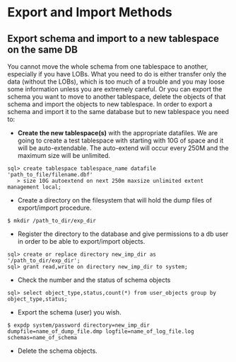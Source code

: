 # Export and Import Methods

## Export schema and import to a new tablespace on the same DB
You cannot move the whole schema from one tablespace to another, especially if you have LOBs. What you need to do is either transfer only the data (without the LOBs), which is too much of a trouble and you may loose some information unless you are extremely careful. Or you can export the schema you want to move to another tablespace, delete the objects of that schema and import the objects to new tablespace. In order to export a schema and import it to the same database but to new tablespace you need to:

* **Create the new tablespace(s)** with the appropriate datafiles. We are going to create a test tablespace with starting with 10G of space and it will be auto-extendable. The auto-extend will occur every 250M and the maximum size will be unlimited.
```
sql> create tablespace tablespace_name datafile 'path_to_file/filename.dbf'
   > size 10G autoextend on next 250m maxsize unlimited extent management local;
```
* Create a directory on the filesystem that will hold the dump files of export/import procedure.
```
$ mkdir /path_to_dir/exp_dir
```
* Register the directory to the database and give permissions to a db user in order to be able to export/import objects.
```
sql> create or replace directory new_imp_dir as '/path_to_dir/exp_dir';
sql> grant read,write on directory new_imp_dir to system;
```
* Check the number and the status of schema objects
```
sql> select object_type,status,count(*) from user_objects group by object_type,status;
```
* Export the schema (user) you wish.
```
$ expdp system/password directory=new_imp_dir dumpfile=name_of_dump_file.dmp logfile=name_of_log_file.log schemas=name_of_schema
```
* Delete the schema objects.

